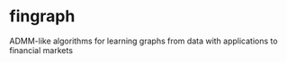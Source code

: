# fingraph
ADMM-like algorithms for learning graphs from data with applications to financial markets
